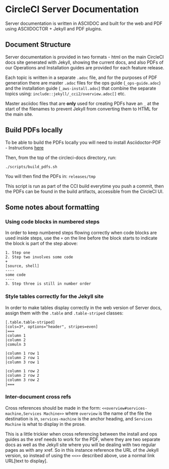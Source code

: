 # CircleCI Server Documentation

Server documentation is written in ASCIIDOC and built for the web and PDF using ASCIIDOCTOR + Jekyll and PDF plugins.

## Document Structure
Server documentation is provided in two formats - html on the main CircleCI docs site generated with Jekyll, showing the current docs, and also PDFs of our Operations and Installation guides are provided for each feature release.

Each topic is written in a separate `.adoc` file, and for the purposes of PDF generation there are master `.adoc` files for the ops guide (`_ops-guide.adoc`) and the installation guide (`_aws-install.adoc`) that combine the separate topics using: `include::jekyll/_cci2/overview.adoc[]` etc.

Master asciidoc files that are **only** used for creating PDFs have an `_` at the start of the filenames to prevent Jekyll from converting them to HTML for the main site.

## Build PDFs locally

To be able to build the PDFs locally you will need to install Asciidoctor-PDF - Instructions [here](https://github.com/asciidoctor/asciidoctor-pdf#install-the-published-gem)

Then, from the top of the circleci-docs directory, run:

```
./scripts/build_pdfs.sh
```

You will then find the PDFs in: `releases/tmp`

This script is run as part of the CCI build everytime you push a commit, then the PDFs can be found in the build artifacts, accessible from the CircleCI UI.

## Some notes about formatting

### Using code blocks in numbered steps
In order to keep numbered steps flowing correctly when code blocks are used inside steps, use the `+` on the line before the block starts to indicate the block is part of the step above:

```
1. Step one
2. Step two involves some code
+
[source, shell]
----
some code
----
3. Step three is still in number order
```

### Style tables correctly for the Jekyll site
In order to make tables display correctly in the web version of Server docs, assign them with the `.table` and `.table-striped` classes:

```
[.table.table-striped]
[cols=3*, options="header", stripes=even]
|===
|column 1
|column 2
|comuln 3

|column 1 row 1
|column 2 row 1
|column 3 row 1

|column 1 row 2
|column 2 row 2
|column 3 row 2
|===
```

### Inter-document cross refs
Cross references should be made in the form: `<<overview#services-machine,Services Machine>>` where `overview` is the name of the file the destination is in, `services-machine` is the anchor heading, and `Services Machine` is what to display in the prose.

This is a little trickier when cross referencing between the install and ops guides as the xref needs to work for the PDF, where they are two separate docs as well as the Jekyll site where you will be dealing with two regular pages as with any xref. So in this instance reference the URL of the Jekyll version, so instead of using the `<<>>` described above, use a normal link URL[text to display].
